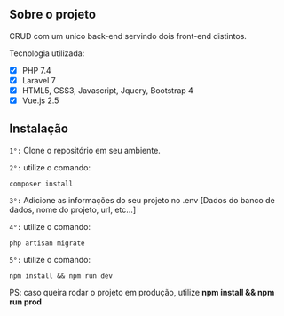 ## Sobre o projeto

CRUD com um unico back-end servindo dois front-end distintos.

Tecnologia utilizada:
 - [x] PHP 7.4
 - [x] Laravel 7
 - [x] HTML5, CSS3, Javascript, Jquery, Bootstrap 4
 - [x] Vue.js 2.5

## Instalação

`1°:` Clone o repositório em seu ambiente.

`2°:` utilize o comando:
```
composer install
```
`3°:` Adicione as informações do seu projeto no .env [Dados do banco de dados, nome do projeto, url, etc...]

`4°:` utilize o comando:
```
php artisan migrate 
```


`5°:` utilize o comando:
```
npm install && npm run dev
```
PS: caso queira rodar o projeto em produção, utilize **npm install && npm run prod**

